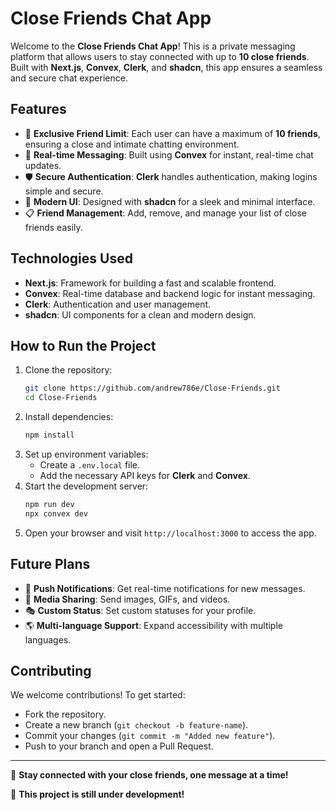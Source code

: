 # Close Friends Chat App

Welcome to the **Close Friends Chat App**! This is a private messaging platform that allows users to stay connected with up to **10 close friends**. Built with **Next.js**, **Convex**, **Clerk**, and **shadcn**, this app ensures a seamless and secure chat experience.

## Features
- 🔐 **Exclusive Friend Limit**: Each user can have a maximum of **10 friends**, ensuring a close and intimate chatting environment.
- 💬 **Real-time Messaging**: Built using **Convex** for instant, real-time chat updates.
- 🛡 **Secure Authentication**: **Clerk** handles authentication, making logins simple and secure.
- 🎨 **Modern UI**: Designed with **shadcn** for a sleek and minimal interface.
- 📋 **Friend Management**: Add, remove, and manage your list of close friends easily.

## Technologies Used
- **Next.js**: Framework for building a fast and scalable frontend.
- **Convex**: Real-time database and backend logic for instant messaging.
- **Clerk**: Authentication and user management.
- **shadcn**: UI components for a clean and modern design.

## How to Run the Project
1. Clone the repository:
   ```sh
   git clone https://github.com/andrew786e/Close-Friends.git
   cd Close-Friends
   ```
2. Install dependencies:
   ```sh
   npm install
   ```
3. Set up environment variables:
   - Create a `.env.local` file.
   - Add the necessary API keys for **Clerk** and **Convex**.
4. Start the development server:
   ```sh
   npm run dev
   npx convex dev
   ```
5. Open your browser and visit `http://localhost:3000` to access the app.

## Future Plans
- 🔔 **Push Notifications**: Get real-time notifications for new messages.
- 📸 **Media Sharing**: Send images, GIFs, and videos.
- 🎭 **Custom Status**: Set custom statuses for your profile.
- 🌎 **Multi-language Support**: Expand accessibility with multiple languages.

## Contributing
We welcome contributions! To get started:
- Fork the repository.
- Create a new branch (`git checkout -b feature-name`).
- Commit your changes (`git commit -m "Added new feature"`).
- Push to your branch and open a Pull Request.

---
📌 **Stay connected with your close friends, one message at a time!**

🚧 **This project is still under development!**
